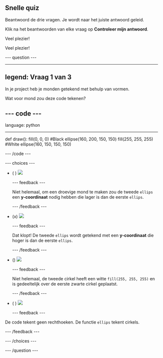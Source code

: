 ## Snelle quiz

Beantwoord de drie vragen. Je wordt naar het juiste antwoord geleid.

Klik na het beantwoorden van elke vraag op **Controleer mijn antwoord**.

Veel plezier!

Veel plezier!

--- question ---

---
legend: Vraag 1 van 3
---

In je project heb je monden getekend met behulp van vormen.

Wat voor mond zou deze code tekenen?

--- code ---
---
language: python

---
def draw(): fill(0, 0, 0) #Black ellipse(160, 200, 150, 150) fill(255, 255, 255) #White ellipse(160, 150, 150, 150)

--- /code ---

--- choices ---

- ( ) ![](images/sad-mouth.png)

  --- feedback ---

  Niet helemaal, om een droevige mond te maken zou de tweede `ellips` een **y-coordinaat** nodig hebben die lager is dan de eerste `ellips`.

  --- /feedback ---

- (x) ![](images/happy-mouth.png)

  --- feedback ---

  Dat klopt! De tweede `ellips` wordt getekend met een **y-coordinaat** die hoger is dan de eerste `ellips`.

  --- /feedback ---

- () ![](images/circle-mouth.png)

  --- feedback ---

   Niet helemaal, de tweede cirkel heeft een witte `fill(255, 255, 255)` en is gedeeltelijk over de eerste zwarte cirkel geplaatst.

  --- /feedback ---

- ( ) ![](images/square-mouth.png)

  --- feedback ---

De code tekent geen rechthoeken. De functie `ellips` tekent cirkels.

  --- /feedback ---

--- /choices ---

--- /question ---

